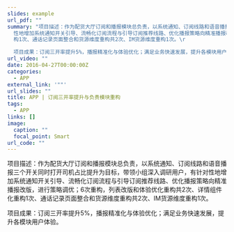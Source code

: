 ```yaml
---
slides: example
url_pdf: ""
summary: "项目描述：作为配货大厅订阅和播报模块总负责，以系统通知、订阅线路和语音播报三个开关同时打开司机占比提升为目标，带领小组深入调研用户，有针对\
  性地增加系统通知开关引导、流畅化订阅流程与引导订阅推荐线路、优化播报策略向精准播报改版，进行策略调优；6次重构，列表改版和体验优化重构共2次、详情组件化重\
  构1次、通话记录页面整合和货源维度重构共2次、IM货源维度重构1次。\r

  项目成果：订阅三开率提升5%，播报精准化与体验优化；满足业务快速发展，提升各模块用户体验。\r"
url_video: ""
date: 2016-04-27T00:00:00Z
categories:
  - APP
external_link: '""'
url_slides: ""
title: APP | 订阅三开率提升与负责模块重构
tags:
  - APP
links: []
image:
  caption: ""
  focal_point: Smart
url_code: ""
---
```

项目描述：作为配货大厅订阅和播报模块总负责，以系统通知、订阅线路和语音播报三个开关同时打开司机占比提升为目标，带领小组深入调研用户，有针对性地增加系统通知开关引导、流畅化订阅流程与引导订阅推荐线路、优化播报策略向精准播报改版，进行策略调优；6次重构，列表改版和体验优化重构共2次、详情组件化重构1次、通话记录页面整合和货源维度重构共2次、IM货源维度重构1次。

项目成果：订阅三开率提升5%，播报精准化与体验优化；满足业务快速发展，提升各模块用户体验。
